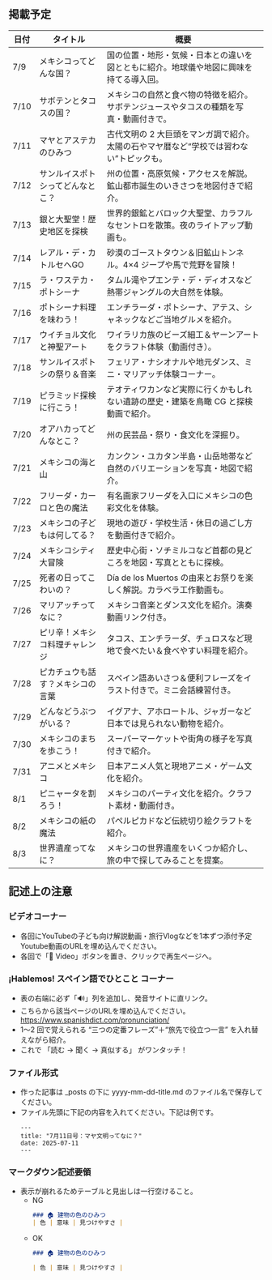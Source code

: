 ## 掲載予定

| 日付  | タイトル                               | 概要                                                                                         |
|------|----------------------------------------|----------------------------------------------------------------------------------------------|
| 7/9  | メキシコってどんな国？                  | 国の位置・地形・気候・日本との違いを図とともに紹介。地球儀や地図に興味を持てる導入回。                 |
| 7/10 | サボテンとタコスの国？                  | メキシコの自然と食べ物の特徴を紹介。サボテンジュースやタコスの種類を写真・動画付きで。               |
| 7/11 | マヤとアステカのひみつ                 | 古代文明の 2 大巨頭をマンガ調で紹介。太陽の石やマヤ暦など“学校では習わない”トピックも。              |
| 7/12 | サンルイスポトシってどんなとこ？         | 州の位置・高原気候・アクセスを解説。鉱山都市誕生のいきさつを地図付きで紹介。                         |
| 7/13 | 銀と大聖堂！歴史地区を探検              | 世界的銀鉱とバロック大聖堂、カラフルなセントロを散策。夜のライトアップ動画も。                        |
| 7/14 | レアル・デ・カトルセへGO               | 砂漠のゴーストタウン＆旧鉱山トンネル。4×4 ジープや馬で荒野を冒険！                                   |
| 7/15 | ラ・ワステカ・ポトシーナ               | タムル滝やプエンテ・デ・ディオスなど熱帯ジャングルの大自然を体験。                                   |
| 7/16 | ポトシーナ料理を味わう！               | エンチラーダ・ポトシーナ、アテス、シャネックなどご当地グルメを紹介。                                  |
| 7/17 | ウイチョル文化と神聖アート             | ワイラリカ族のビーズ細工＆ヤーンアートをクラフト体験（動画付き）。                                     |
| 7/18 | サンルイスポトシの祭り＆音楽            | フェリア・ナシオナルや地元ダンス、ミニ・マリアッチ体験コーナー。                                      |
| 7/19 | ピラミッド探検に行こう！               | テオティワカンなど実際に行くかもしれない遺跡の歴史・建築を鳥瞰 CG と探検動画で紹介。                  |
| 7/20 | オアハカってどんなとこ？               | 州の民芸品・祭り・食文化を深掘り。                                                                 |
| 7/21 | メキシコの海と山                       | カンクン・ユカタン半島・山岳地帯など自然のバリエーションを写真・地図で紹介。                          |
| 7/22 | フリーダ・カーロと色の魔法             | 有名画家フリーダを入口にメキシコの色彩文化を体験。                                                   |
| 7/23 | メキシコの子どもは何してる？            | 現地の遊び・学校生活・休日の過ごし方を動画付きで紹介。                                                |
| 7/24 | メキシコシティ大冒険                   | 歴史中心街・ソチミルコなど首都の見どころを地図・写真とともに探検。                                     |
| 7/25 | 死者の日ってこわいの？                 | Día de los Muertos の由来とお祭りを楽しく解説。カラベラ工作動画も。                                   |
| 7/26 | マリアッチってなに？                   | メキシコ音楽とダンス文化を紹介。演奏動画リンク付き。                                                 |
| 7/27 | ピリ辛！メキシコ料理チャレンジ          | タコス、エンチラーダ、チュロスなど現地で食べたい＆食べやすい料理を紹介。                                |
| 7/28 | ピカチュウも話す？メキシコの言葉        | スペイン語あいさつ＆便利フレーズをイラスト付きで。ミニ会話練習付き。                                   |
| 7/29 | どんなどうぶつがいる？                 | イグアナ、アホロートル、ジャガーなど日本では見られない動物を紹介。                                     |
| 7/30 | メキシコのまちを歩こう！               | スーパーマーケットや街角の様子を写真付きで紹介。                                                      |
| 7/31 | アニメとメキシコ                       | 日本アニメ人気と現地アニメ・ゲーム文化を紹介。                                                        |
| 8/1  | ピニャータを割ろう！                   | メキシコのパーティ文化を紹介。クラフト素材・動画付き。                                                |
| 8/2  | メキシコの紙の魔法                    | パペルピカドなど伝統切り絵クラフトを紹介。                                                            |
| 8/3  | 世界遺産ってなに？                    | メキシコの世界遺産をいくつか紹介し、旅の中で探してみることを提案。                                     |


## 記述上の注意
### ビデオコーナー
- 各回にYouTubeの子ども向け解説動画・旅行Vlogなどを1本ずつ添付予定
Youtube動画のURLを埋め込んでください。
- 各回で「🔗 Video」ボタンを置き、クリックで再生ページへ。

### ¡Hablemos! スペイン語でひとこと コーナー  
- 表の右端に必ず「🔊」列を追加し、発音サイトに直リンク。
- こちらから該当ページのURLを埋め込んでください。 https://www.spanishdict.com/pronunciation/
- 1〜2 回で覚えられる “三つの定番フレーズ”＋“旅先で役立つ一言” を入れ替えながら紹介。
- これで 「読む → 聞く → 真似する」 がワンタッチ！

### ファイル形式
- 作った記事は _posts の下に yyyy-mm-dd-title.md のファイル名で保存してください。
- ファイル先頭に下記の内容を入れてください。下記は例です。
  ```
  ---
  title: "7月11日号：マヤ文明ってなに？"
  date: 2025-07-11
  ---
  ```

### マークダウン記述要領
- 表示が崩れるためテーブルと見出しは一行空けること。
  - NG
    ```md
    ### 🏠 建物の色のひみつ
    | 色 | 意味 | 見つけやすさ |
    ```
  - OK
    ```md
    ### 🏠 建物の色のひみつ

    | 色 | 意味 | 見つけやすさ |
    ```

